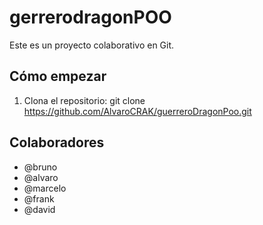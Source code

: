# gerrerodragonPOO

Este es un proyecto colaborativo en Git.

## Cómo empezar

1. Clona el repositorio: git clone https://github.com/AlvaroCRAK/guerreroDragonPoo.git

## Colaboradores

- @bruno
- @alvaro
- @marcelo
- @frank
- @david
